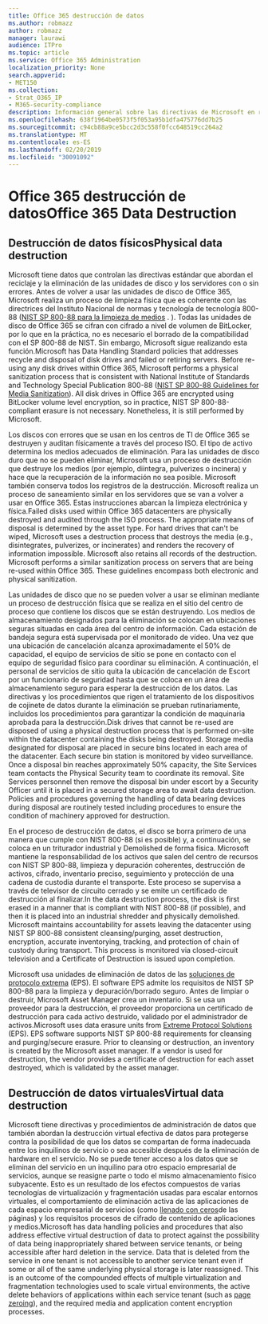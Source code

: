 ```yaml
---
title: Office 365 destrucción de datos
ms.author: robmazz
author: robmazz
manager: laurawi
audience: ITPro
ms.topic: article
ms.service: Office 365 Administration
localization_priority: None
search.appverid:
- MET150
ms.collection:
- Strat_O365_IP
- M365-security-compliance
description: Información general sobre las directivas de Microsoft en relación con el reciclado, eliminación o destrucción de los servidores y las unidades de disco de Office 365 Datacenter.
ms.openlocfilehash: 638f1964be0573f5f053a95b1dfa475776dd7b25
ms.sourcegitcommit: c94cb88a9ce5bcc2d3c558f0fcc648519cc264a2
ms.translationtype: MT
ms.contentlocale: es-ES
ms.lasthandoff: 02/20/2019
ms.locfileid: "30091092"
---
```

# <a name="office-365-data-destruction"></a><span data-ttu-id="3c62c-103">Office 365 destrucción de datos</span><span class="sxs-lookup"><span data-stu-id="3c62c-103">Office 365 Data Destruction</span></span>

## <a name="physical-data-destruction"></a><span data-ttu-id="3c62c-104">Destrucción de datos físicos</span><span class="sxs-lookup"><span data-stu-id="3c62c-104">Physical data destruction</span></span>

<span data-ttu-id="3c62c-p101">Microsoft tiene datos que controlan las directivas estándar que abordan el reciclaje y la eliminación de las unidades de disco y los servidores con o sin errores. Antes de volver a usar las unidades de disco de Office 365, Microsoft realiza un proceso de limpieza física que es coherente con las directrices del Instituto Nacional de normas y tecnología de tecnología 800-88 ([NIST SP 800-88 para la limpieza de medios](http://nvlpubs.nist.gov/nistpubs/SpecialPublications/NIST.SP.800-88r1.pdf) . ). Todas las unidades de disco de Office 365 se cifran con cifrado a nivel de volumen de BitLocker, por lo que en la práctica, no es necesario el borrado de la compatibilidad con el SP 800-88 de NIST. Sin embargo, Microsoft sigue realizando esta función.</span><span class="sxs-lookup"><span data-stu-id="3c62c-p101">Microsoft has Data Handling Standard policies that addresses recycle and disposal of disk drives and failed or retiring servers. Before re-using any disk drives within Office 365, Microsoft performs a physical sanitization process that is consistent with National Institute of Standards and Technology Special Publication 800-88 ([NIST SP 800-88 Guidelines for Media Sanitization](http://nvlpubs.nist.gov/nistpubs/SpecialPublications/NIST.SP.800-88r1.pdf)). All disk drives in Office 365 are encrypted using BitLocker volume level encryption, so in practice, NIST SP 800-88-compliant erasure is not necessary. Nonetheless, it is still performed by Microsoft.</span></span>

<span data-ttu-id="3c62c-p102">Los discos con errores que se usan en los centros de TI de Office 365 se destruyen y auditan físicamente a través del proceso ISO. El tipo de activo determina los medios adecuados de eliminación. Para las unidades de disco duro que no se pueden eliminar, Microsoft usa un proceso de destrucción que destruye los medios (por ejemplo, diintegra, pulverizes o incinera) y hace que la recuperación de la información no sea posible. Microsoft también conserva todos los registros de la destrucción. Microsoft realiza un proceso de saneamiento similar en los servidores que se van a volver a usar en Office 365. Estas instrucciones abarcan la limpieza electrónica y física.</span><span class="sxs-lookup"><span data-stu-id="3c62c-p102">Failed disks used within Office 365 datacenters are physically destroyed and audited through the ISO process. The appropriate means of disposal is determined by the asset type. For hard drives that can't be wiped, Microsoft uses a destruction process that destroys the media (e.g., disintegrates, pulverizes, or incinerates) and renders the recovery of information impossible. Microsoft also retains all records of the destruction. Microsoft performs a similar sanitization process on servers that are being re-used within Office 365. These guidelines encompass both electronic and physical sanitization.</span></span>

<span data-ttu-id="3c62c-p103">Las unidades de disco que no se pueden volver a usar se eliminan mediante un proceso de destrucción física que se realiza en el sitio del centro de proceso que contiene los discos que se están destruyendo. Los medios de almacenamiento designados para la eliminación se colocan en ubicaciones seguras situadas en cada área del centro de información. Cada estación de bandeja segura está supervisada por el monitorado de vídeo. Una vez que una ubicación de cancelación alcanza aproximadamente el 50% de capacidad, el equipo de servicios de sitio se pone en contacto con el equipo de seguridad físico para coordinar su eliminación. A continuación, el personal de servicios de sitio quita la ubicación de cancelación de Escort por un funcionario de seguridad hasta que se coloca en un área de almacenamiento seguro para esperar la destrucción de los datos. Las directivas y los procedimientos que rigen el tratamiento de los dispositivos de cojinete de datos durante la eliminación se prueban rutinariamente, incluidos los procedimientos para garantizar la condición de maquinaria aprobada para la destrucción.</span><span class="sxs-lookup"><span data-stu-id="3c62c-p103">Disk drives that cannot be re-used are disposed of using a physical destruction process that is performed on-site within the datacenter containing the disks being destroyed. Storage media designated for disposal are placed in secure bins located in each area of the datacenter. Each secure bin station is monitored by video surveillance. Once a disposal bin reaches approximately 50% capacity, the Site Services team contacts the Physical Security team to coordinate its removal. Site Services personnel then remove the disposal bin under escort by a Security Officer until it is placed in a secured storage area to await data destruction. Policies and procedures governing the handling of data bearing devices during disposal are routinely tested including procedures to ensure the condition of machinery approved for destruction.</span></span>

<span data-ttu-id="3c62c-p104">En el proceso de destrucción de datos, el disco se borra primero de una manera que cumple con NIST 800-88 (si es posible) y, a continuación, se coloca en un triturador industrial y Demolished de forma física. Microsoft mantiene la responsabilidad de los activos que salen del centro de recursos con NIST SP 800-88, limpieza y depuración coherentes, destrucción de activos, cifrado, inventario preciso, seguimiento y protección de una cadena de custodia durante el transporte. Este proceso se supervisa a través de televisor de circuito cerrado y se emite un certificado de destrucción al finalizar.</span><span class="sxs-lookup"><span data-stu-id="3c62c-p104">In the data destruction process, the disk is first erased in a manner that is compliant with NIST 800-88 (if possible), and then it is placed into an industrial shredder and physically demolished. Microsoft maintains accountability for assets leaving the datacenter using NIST SP 800-88 consistent cleansing/purging, asset destruction, encryption, accurate inventorying, tracking, and protection of chain of custody during transport. This process is monitored via closed-circuit television and a Certificate of Destruction is issued upon completion.</span></span>

<span data-ttu-id="3c62c-p105">Microsoft usa unidades de eliminación de datos de las [soluciones de protocolo extrema](http://www.enterprisedataerasure.com/) (EPS). El software EPS admite los requisitos de NIST SP 800-88 para la limpieza y depuración/borrado seguro. Antes de limpiar o destruir, Microsoft Asset Manager crea un inventario. Si se usa un proveedor para la destrucción, el proveedor proporciona un certificado de destrucción para cada activo destruido, validado por el administrador de activos.</span><span class="sxs-lookup"><span data-stu-id="3c62c-p105">Microsoft uses data erasure units from [Extreme Protocol Solutions](http://www.enterprisedataerasure.com/) (EPS). EPS software supports NIST SP 800-88 requirements for cleansing and purging/secure erasure. Prior to cleansing or destruction, an inventory is created by the Microsoft asset manager. If a vendor is used for destruction, the vendor provides a certificate of destruction for each asset destroyed, which is validated by the asset manager.</span></span>

## <a name="virtual-data-destruction"></a><span data-ttu-id="3c62c-128">Destrucción de datos virtuales</span><span class="sxs-lookup"><span data-stu-id="3c62c-128">Virtual data destruction</span></span>

<span data-ttu-id="3c62c-p106">Microsoft tiene directivas y procedimientos de administración de datos que también abordan la destrucción virtual efectiva de datos para protegerse contra la posibilidad de que los datos se compartan de forma inadecuada entre los inquilinos de servicio o sea accesible después de la eliminación de hardware en el servicio. No se puede tener acceso a los datos que se eliminan del servicio en un inquilino para otro espacio empresarial de servicios, aunque se reasigne parte o todo el mismo almacenamiento físico subyacente. Esto es un resultado de los efectos compuestos de varias tecnologías de virtualización y fragmentación usadas para escalar entornos virtuales, el comportamiento de eliminación activa de las aplicaciones de cada espacio empresarial de servicios (como [llenado con ceros](https://docs.microsoft.com/office365/securitycompliance/office-365-exchange-online-data-deletion#page-zeroing)de las páginas) y los requisitos procesos de cifrado de contenido de aplicaciones y medios.</span><span class="sxs-lookup"><span data-stu-id="3c62c-p106">Microsoft has data handling policies and procedures that also address effective virtual destruction of data to protect against the possibility of data being inappropriately shared between service tenants, or being accessible after hard deletion in the service. Data that is deleted from the service in one tenant is not accessible to another service tenant even if some or all of the same underlying physical storage is later reassigned. This is an outcome of the compounded effects of multiple virtualization and fragmentation technologies used to scale virtual environments, the active delete behaviors of applications within each service tenant (such as [page zeroing](https://docs.microsoft.com/office365/securitycompliance/office-365-exchange-online-data-deletion#page-zeroing)), and the required media and application content encryption processes.</span></span>